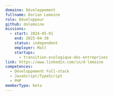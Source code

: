 ```yaml
---
domaine: Développement
fullname: Dorian Lemoine
role: Développeur
github: dolemoine
missions:
  - start: 2024-05-01
    end: 2025-04-30
    status: independent
    employer: Malt
    startups:
      - transition-ecologique-des-entreprises
link: https://www.linkedin.com/in/d-lemoine
competences:
  - Développement Full-stack
  - JavaScript/TypeScript
  - PHP
memberType: beta
---
```

